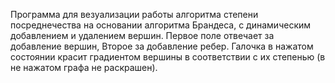 Программа для везуализации работы алгоритма степени посреднечества на основании алгоритма Брандеса, с динамическим добавлением и удалением вершин.
Первое поле отвечает за добавление вершин, Второе за добавление ребер. Галочка в нажатом состоянии красит градиентом вершины в соответствии с их степенью (в не нажатом графа не раскрашен).
